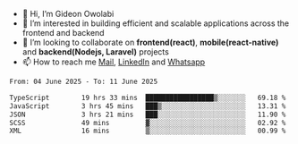 - 👋 Hi, I’m Gideon Owolabi
- 👀 I’m interested in building efficient and scalable applications across the frontend and backend
- 💞️ I’m looking to collaborate on <b>frontend(react)</b>, <b>mobile(react-native)</b> and <b>backend(Nodejs, Laravel)</b> projects
- 📫 How to reach me <a href="mailto:gideoniyin2021@gmail.com">Mail</a>, <a href="https://www.linkedin.com/in/gideon-owolabi-9b667a232/">LinkedIn</a> and <a href="https://wa.me/2348055377085">Whatsapp</a>

<!---
gude1/gude1 is a ✨ special ✨ repository because its `README.md` (this file) appears on your GitHub profile.
You can click the Preview link to take a look at your changes.
--->

<!--START_SECTION:waka-->

```txt
From: 04 June 2025 - To: 11 June 2025

TypeScript        19 hrs 33 mins  █████████████████▒░░░░░░░   69.18 %
JavaScript        3 hrs 45 mins   ███▒░░░░░░░░░░░░░░░░░░░░░   13.31 %
JSON              3 hrs 21 mins   ███░░░░░░░░░░░░░░░░░░░░░░   11.90 %
SCSS              49 mins         ▓░░░░░░░░░░░░░░░░░░░░░░░░   02.92 %
XML               16 mins         ▒░░░░░░░░░░░░░░░░░░░░░░░░   00.99 %
```

<!--END_SECTION:waka-->
